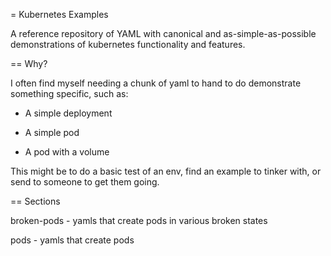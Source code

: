 = Kubernetes Examples

A reference repository of YAML with canonical and as-simple-as-possible demonstrations of kubernetes functionality and features.

== Why?

I often find myself needing a chunk of yaml to hand to do demonstrate something specific, such as:

- A simple deployment

- A simple pod

- A pod with a volume

This might be to do a basic test of an env, find an example to tinker with, or send to someone to get them going.

== Sections

broken-pods - yamls that create pods in various broken states

pods - yamls that create pods

